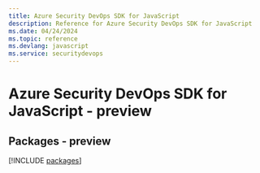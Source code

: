 ```yaml
---
title: Azure Security DevOps SDK for JavaScript
description: Reference for Azure Security DevOps SDK for JavaScript
ms.date: 04/24/2024
ms.topic: reference
ms.devlang: javascript
ms.service: securitydevops
---
```

# Azure Security DevOps SDK for JavaScript - preview
## Packages - preview
[!INCLUDE [packages](security-devops-index.md)]